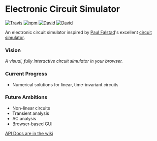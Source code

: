 Electronic Circuit Simulator
============================
[![Travis](https://img.shields.io/travis/circuitsim/circuit-analysis.svg?style=flat-square)](https://travis-ci.org/circuitsim/circuit-analysis)
[![npm](https://img.shields.io/npm/v/circuit-analysis.svg?style=flat-square)](https://www.npmjs.com/package/circuit-analysis)
[![David](https://img.shields.io/david/circuitsim/circuit-analysis.svg?style=flat-square)](https://david-dm.org/circuitsim/circuit-analysis)
[![David](https://img.shields.io/david/dev/circuitsim/circuit-analysis.svg?style=flat-square)](https://david-dm.org/circuitsim/circuit-analysis#info=devDependencies)

An electronic circuit simulator inspired by [Paul Falstad](http://falstad.com)'s excellent [circuit simulator](http://www.falstad.com/circuit/).

### Vision
*A visual, fully interactive circuit simulator in your browser.*

### Current Progress
- Numerical solutions for linear, time-invariant circuits

### Future Ambitions
- Non-linear circuits
- Transient analysis
- AC analysis
- Browser-based GUI

[API Docs are in the wiki](https://github.com/ThomWright/circuitsimulator/wiki)
